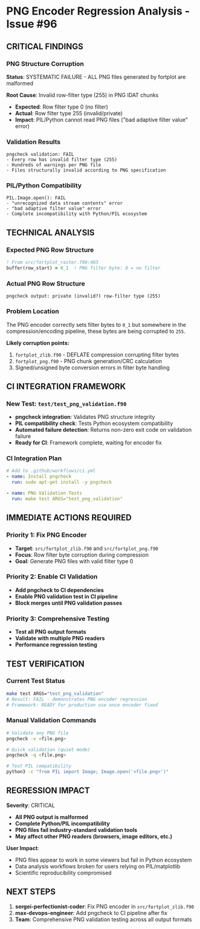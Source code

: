 # PNG Encoder Regression Analysis - Issue #96

## CRITICAL FINDINGS

### PNG Structure Corruption
**Status**: SYSTEMATIC FAILURE - ALL PNG files generated by fortplot are malformed

**Root Cause**: Invalid row-filter type (255) in PNG IDAT chunks
- **Expected**: Row filter type 0 (no filter) 
- **Actual**: Row filter type 255 (invalid/private)
- **Impact**: PIL/Python cannot read PNG files ("bad adaptive filter value" error)

### Validation Results
```
pngcheck validation: FAIL
- Every row has invalid filter type (255)
- Hundreds of warnings per PNG file
- Files structurally invalid according to PNG specification
```

### PIL/Python Compatibility
```
PIL.Image.open(): FAIL
- "unrecognized data stream contents" error
- "bad adaptive filter value" error  
- Complete incompatibility with Python/PIL ecosystem
```

## TECHNICAL ANALYSIS

### Expected PNG Row Structure
```fortran
! From src/fortplot_raster.f90:403
buffer(row_start) = 0_1  ! PNG filter byte: 0 = no filter
```

### Actual PNG Row Structure
```
pngcheck output: private (invalid?) row-filter type (255)
```

### Problem Location
The PNG encoder correctly sets filter bytes to `0_1` but somewhere in the compression/encoding pipeline, these bytes are being corrupted to `255`.

**Likely corruption points:**
1. `fortplot_zlib.f90` - DEFLATE compression corrupting filter bytes
2. `fortplot_png.f90` - PNG chunk generation/CRC calculation
3. Signed/unsigned byte conversion errors in filter byte handling

## CI INTEGRATION FRAMEWORK

### New Test: `test/test_png_validation.f90`
- **pngcheck integration**: Validates PNG structure integrity
- **PIL compatibility check**: Tests Python ecosystem compatibility
- **Automated failure detection**: Returns non-zero exit code on validation failure
- **Ready for CI**: Framework complete, waiting for encoder fix

### CI Integration Plan
```yaml
# Add to .github/workflows/ci.yml
- name: Install pngcheck
  run: sudo apt-get install -y pngcheck

- name: PNG Validation Tests  
  run: make test ARGS="test_png_validation"
```

## IMMEDIATE ACTIONS REQUIRED

### Priority 1: Fix PNG Encoder
- **Target**: `src/fortplot_zlib.f90` and `src/fortplot_png.f90`
- **Focus**: Row filter byte corruption during compression
- **Goal**: Generate PNG files with valid filter type 0

### Priority 2: Enable CI Validation
- **Add pngcheck to CI dependencies**
- **Enable PNG validation test in CI pipeline**  
- **Block merges until PNG validation passes**

### Priority 3: Comprehensive Testing
- **Test all PNG output formats**
- **Validate with multiple PNG readers**
- **Performance regression testing**

## TEST VERIFICATION

### Current Test Status
```bash
make test ARGS="test_png_validation"
# Result: FAIL - demonstrates PNG encoder regression
# Framework: READY for production use once encoder fixed
```

### Manual Validation Commands
```bash
# Validate any PNG file
pngcheck -v <file.png>

# Quick validation (quiet mode)
pngcheck -q <file.png>

# Test PIL compatibility
python3 -c "from PIL import Image; Image.open('<file.png>')"
```

## REGRESSION IMPACT

**Severity**: CRITICAL
- **All PNG output is malformed**
- **Complete Python/PIL incompatibility**  
- **PNG files fail industry-standard validation tools**
- **May affect other PNG readers (browsers, image editors, etc.)**

**User Impact**: 
- PNG files appear to work in some viewers but fail in Python ecosystem
- Data analysis workflows broken for users relying on PIL/matplotlib
- Scientific reproducibility compromised

## NEXT STEPS

1. **sergei-perfectionist-coder**: Fix PNG encoder in `src/fortplot_zlib.f90`
2. **max-devops-engineer**: Add pngcheck to CI pipeline after fix
3. **Team**: Comprehensive PNG validation testing across all output formats